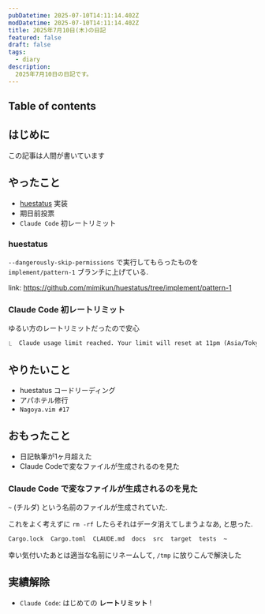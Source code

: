 ```yaml
---
pubDatetime: 2025-07-10T14:11:14.402Z
modDatetime: 2025-07-10T14:11:14.402Z
title: 2025年7月10日(木)の日記
featured: false
draft: false
tags:
  - diary
description:
  2025年7月10日の日記です。
---
```


## Table of contents

## はじめに

この記事は人間が書いています

## やったこと

- [huestatus](https://github.com/mimikun/huestatus) 実装
- 期日前投票
- `Claude Code` 初レートリミット

### huestatus

`--dangerously-skip-permissions` で実行してもらったものを `implement/pattern-1` ブランチに上げている.

link: https://github.com/mimikun/huestatus/tree/implement/pattern-1

### Claude Code 初レートリミット

ゆるい方のレートリミットだったので安心

```txt
⎿  Claude usage limit reached. Your limit will reset at 11pm (Asia/Tokyo).
```

## やりたいこと

- huestatus コードリーディング
- アパホテル修行
- `Nagoya.vim #17`

## おもったこと

- 日記執筆が1ヶ月超えた
- Claude Codeで変なファイルが生成されるのを見た

### Claude Code で変なファイルが生成されるのを見た

`~` (チルダ) という名前のファイルが生成されていた.

これをよく考えずに `rm -rf` したらそれはデータ消えてしまうよなあ, と思った.

```txt
Cargo.lock  Cargo.toml  CLAUDE.md  docs  src  target  tests  ~
```

幸い気付いたあとは適当な名前にリネームして, `/tmp` に放りこんで解決した

## 実績解除

- `Claude Code`: はじめての **レートリミット** !

